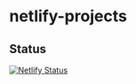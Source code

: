 # netlify-projects

## Status
[![Netlify Status](https://api.netlify.com/api/v1/badges/1285c5ae-f3f3-4b7d-becf-a424b11f62eb/deploy-status)](https://app.netlify.com/sites/furkan-simsek/deploys)
